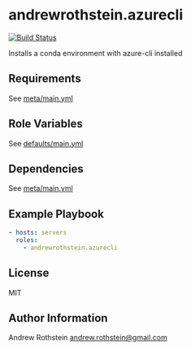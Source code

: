 andrewrothstein.azurecli
=========
[![Build Status](https://travis-ci.org/andrewrothstein/ansible-azurecli.svg?branch=master)](https://travis-ci.org/andrewrothstein/ansible-azurecli)

Installs a conda environment with azure-cli installed

Requirements
------------

See [meta/main.yml](meta/main.yml)

Role Variables
--------------

See [defaults/main.yml](defaults/main.yml)

Dependencies
------------

See [meta/main.yml](meta/main.yml)

Example Playbook
----------------

```yml
- hosts: servers
  roles:
    - andrewrothstein.azurecli
```

License
-------

MIT

Author Information
------------------

Andrew Rothstein <andrew.rothstein@gmail.com>
